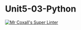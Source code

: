 # Unit5-03-Python
[![Mr Coxall's Super Linter](https://github.com/ICS3U-Programming-Aaron-R-V-K/Unit5-03-Python/workflows/Mr%20Coxall's%20Super%20Linter/badge.svg)](https://github.com/ICS3U-Programming-Aaron-R-V-K/Unit5-03-Python/actions/)
